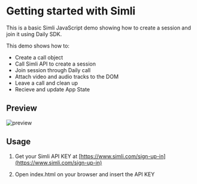 # Getting started with Simli

This is a basic Simli JavaScript demo showing how to create a session and join it using Daily SDK.

This demo shows how to:
- Create a call object
- Call Simli API to create a session
- Join session through Daily call
- Attach video and audio tracks to the DOM
- Leave a call and clean up
- Recieve and update App State 

## Preview

![preview](https://github.com/simliai/simli-api-demo/blob/main/preview.gif?raw=true)

## Usage

1. Get your Simli API KEY at [https://www.simli.com/sign-up-in](https://www.simli.com/sign-up-in)

2. Open index.html on your browser and insert the API KEY
